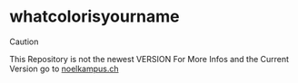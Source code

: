 # whatcolorisyourname

> [!CAUTION]
> This Repository is not the newest VERSION
> For More Infos and the Current Version go to [noelkampus.ch](https://noelkampus.ch/whatcolorisyourname-project)
